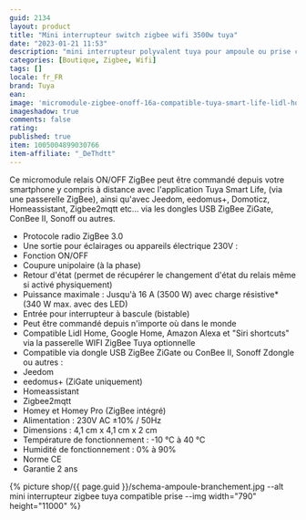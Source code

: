 ```yaml
---
guid: 2134
layout: product 
title: "Mini interrupteur switch zigbee wifi 3500w tuya"
date: "2023-01-21 11:53"
description: "mini interrupteur polyvalent tuya pour ampoule ou prise compatible va et vient"
categories: [Boutique, Zigbee, Wifi]
tags: []
locale: fr_FR
brand: Tuya
ean: 
image: 'micromodule-zigbee-onoff-16a-compatible-tuya-smart-life-lidl-home-zigate-conbee2-et-homey.jpg'
imageshadow: true
comments: false
rating:  
published: true
item: 1005004899030766
item-affiliate: "_DeThdtt"
---
```


Ce micromodule relais ON/OFF ZigBee peut être commandé depuis votre smartphone y compris à distance avec l'application Tuya Smart Life, (via une passerelle ZigBee), ainsi qu'avec Jeedom, eedomus+, Domoticz, Homeassistant, Zigbee2mqtt etc... via les dongles USB ZigBee ZiGate, ConBee II, Sonoff ou autres.

- Protocole radio ZigBee 3.0
- Une sortie pour éclairages ou appareils électrique 230V :
- Fonction ON/OFF
- Coupure unipolaire (à la phase)
- Retour d'état (permet de récupérer le changement d'état du relais même si activé physiquement)
- Puissance maximale : Jusqu'à 16 A (3500 W) avec charge résistive* (340 W max. avec des LED)
- Entrée pour interrupteur à bascule (bistable)
- Peut être commandé depuis n'importe où dans le monde
- Compatible Lidl Home, Google Home, Amazon Alexa et "Siri shortcuts" via la passerelle WIFI ZigBee Tuya optionnelle
- Compatible via dongle USB ZigBee ZiGate ou ConBee II, Sonoff Zdongle ou autres :
- Jeedom
- eedomus+ (ZiGate uniquement)
- Homeassistant
- Zigbee2mqtt
- Homey et Homey Pro (ZigBee intégré)
- Alimentation : 230V AC ±10% / 50Hz
- Dimensions : 4,1 cm x 4,1 cm x 2 cm
- Température de fonctionnement : -10 °C à 40 °C
- Humidité de fonctionnement : 0% à 90%
- Norme CE
- Garantie 2 ans

{% picture shop/{{ page.guid }}/schema-ampoule-branchement.jpg --alt mini interrupteur zigbee tuya compatible prise --img width="790" height="11000" %}
